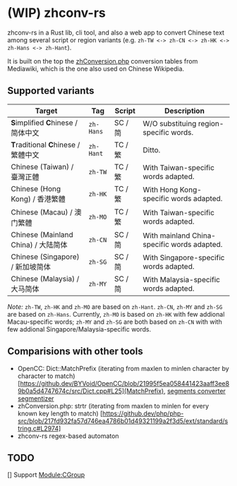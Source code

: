 # (WIP) zhconv-rs
zhconv-rs in a Rust lib, cli tool, and also a web app to convert Chinese text among several script or region variants (e.g. `zh-TW <-> zh-CN <-> zh-HK <-> zh-Hans <-> zh-Hant`). 

It is built on the top the [zhConversion.php](https://github.com/wikimedia/mediawiki/blob/master/includes/languages/data/ZhConversion.php#L14) conversion tables from Mediawiki, which is the one also used on Chinese Wikipedia.


## Supported variants

| Target                                 | Tag       | Script  | Description                                 |
| -------------------------------------- | --------- | ------- | ------------------------------------------- |
| **S**implified **C**hinese / 简体中文  | `zh-Hans` | SC / 简 | W/O substituing region-specific words.  |
| **T**raditional **C**hinese / 繁體中文 | `zh-Hant` | TC / 繁 | Ditto.                                      |
| Chinese (Taiwan) / 臺灣正體            | `zh-TW`   | TC / 繁 | With Taiwan-specific words adapted.         |
| Chinese (Hong Kong) / 香港繁體         | `zh-HK`   | TC / 繁 | With Hong Kong-specific words adapted.      |
| Chinese (Macau) / 澳门繁體             | `zh-MO`   | TC / 繁 | With Taiwan-specific words adapted.         |
| Chinese (Mainland China) / 大陆简体    | `zh-CN`   | SC / 简 | With mainland China-specific words adapted. |
| Chinese (Singapore) / 新加坡简体       | `zh-SG`   | SC / 简 | With Singapore-specific words adapted.      |
| Chinese (Malaysia) / 大马简体          | `zh-MY`   | SC / 简 | With Malaysia-specific words adapted.       |

*Note:*  `zh-TW`, `zh-HK` and `zh-MO` are based on `zh-Hant`. `zh-CN`, `zh-MY` and `zh-SG` are based on `zh-Hans`. Currently, `zh-MO` is based on `zh-HK` with few addional Macau-specific words; `zh-MY` and `zh-SG` are both based on `zh-CN` with with few addional Singapore/Malaysia-specific words. 

## Comparisions with other tools
- OpenCC: Dict::MatchPrefix (iterating from maxlen to minlen character by character to match) [https://github.dev/BYVoid/OpenCC/blob/21995f5ea058441423aaff3ee89b0a5d4747674c/src/Dict.cpp#L25](MatchPrefix), [segments converter](https://github.dev/BYVoid/OpenCC/blob/21995f5ea058441423aaff3ee89b0a5d4747674c/src/Conversion.cpp#L27) [segmentizer](https://github.dev/BYVoid/OpenCC/blob/21995f5ea058441423aaff3ee89b0a5d4747674c/src/MaxMatchSegmentation.cpp#L34)
- zhConversion.php: strtr (iterating from maxlen to minlen for every known key length to match) [https://github.dev/php/php-src/blob/217fd932fa57d746ea4786b01d49321199a2f3d5/ext/standard/string.c#L2974]
- zhconv-rs regex-based automaton

## TODO
[] Support [Module:CGroup](https://zh.wikipedia.org/wiki/Module:CGroup)